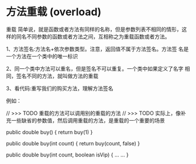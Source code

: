 # 方法重载 (overload)

重载
简单说，就是函数或者方法有同样的名称，但是参数列表不相同的情形，这样的同名不同参数的函数或者方法之间，互相称之为重载函数或者方法。

1、方法签名:方法名+依次参数类型。注意，返回值不属于方法签名。方法签 名是一个方法在一个类中的唯一标识

2、同一个类中方法可以重名，但是签名不可以重复。一个类中如果定义了名字 相同，签名不同的方法，就叫做方法的重载

3、看代码:重写我们的购买方法，理解方法签名

例如：

// >>> TODO 重载的方法可以调用别的重载的方法
// >>> TODO 实际上，像补充一些缺省的参数值，然后调用重载的方法，是重载的一个重要的场景

public double buy() {
    return buy(1)
}

public double buy(int count) {
    return buy(count, false)
}

public double buy(int count, boolean isVip) {
    ... ...
}